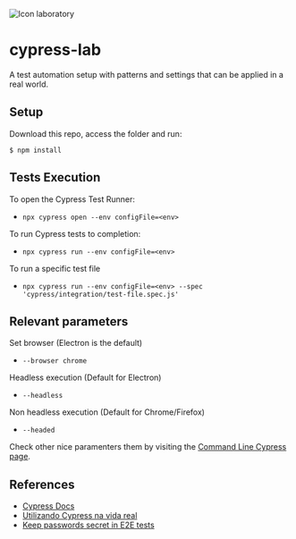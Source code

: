 ![Icon laboratory][lab-icon]

# cypress-lab

A test automation setup with patterns and settings that can be applied in a real world.

## Setup
Download this repo, access the folder and run:

`$ npm install`

## Tests Execution

To open the Cypress Test Runner:
* `npx cypress open --env configFile=<env>`

To run Cypress tests to completion:
* `npx cypress run --env configFile=<env>`

To run a specific test file
* `npx cypress run --env configFile=<env> --spec 'cypress/integration/test-file.spec.js'`

## Relevant parameters

Set browser (Electron is the default)
* `--browser chrome`

Headless execution (Default for Electron)
* `--headless`

Non headless execution (Default for Chrome/Firefox)
* `--headed`

Check other nice paramenters them by visiting the [Command Line Cypress page][1].

## References

* [Cypress Docs][4]
* [Utilizando Cypress na vida real][2]
* [Keep passwords secret in E2E tests][3]


<!-- Links list -->
[lab-icon]: https://image.flaticon.com/icons/png/128/1157/1157001.png
[1]: https://docs.cypress.io/guides/guides/command-line#Commands
[2]: https://medium.com/testbean/utilizando-cypress-na-vida-real-a93eec549128
[3]: https://glebbahmutov.com/blog/keep-passwords-secret-in-e2e-tests/
[4]: https://docs.cypress.io/guides/
